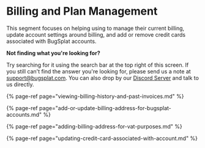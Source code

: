 # Billing and Plan Management

This segment focuses on helping using to manage their current billing, update account settings around billing, and add or remove credit cards associated with BugSplat accounts.  

**Not finding what you're looking for?** 

Try searching for it using the search bar at the top right of this screen.  If you still can't find the answer you're looking for,  please send us a note at [support@bugsplat.com](mailto:support@bugsplat.com).  You can also drop by our [Discord Server](https://discord.gg/K4KjjRV5ve) and talk to us directly.

{% page-ref page="viewing-billing-history-and-past-invoices.md" %}

{% page-ref page="add-or-update-billing-address-for-bugsplat-accounts.md" %}

{% page-ref page="adding-billing-address-for-vat-purposes.md" %}

{% page-ref page="updating-credit-card-associated-with-account.md" %}



